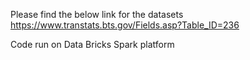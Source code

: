 Please find the below link for the datasets
https://www.transtats.bts.gov/Fields.asp?Table_ID=236

Code run on Data Bricks Spark platform
